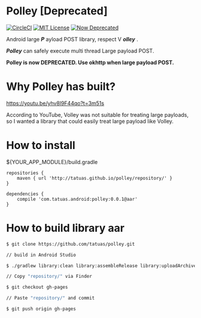 # Polley [Deprecated]

[![CircleCI](https://circleci.com/gh/tatuas/polley.svg?style=shield&circle-token=335f90b71cbf97a7d60efc33ac3712d8e8678d2f)](https://circleci.com/gh/tatuas/polley)
[![MIT License](http://img.shields.io/badge/license-MIT-blue.svg?style=flat)](LICENSE)
[![Now Deprecated](https://img.shields.io/badge/now-Deprecated-red.svg)](README.md)

Android large ***P*** ayload POST library, respect V ***olley*** .

***Polley*** can safely execute multi thread Large payload POST.

**Polley is now DEPRECATED. Use okhttp when large payload POST.**

# Why Polley has built?
https://youtu.be/yhv8l9F44qo?t=3m51s

According to YouTube, Volley was not suitable for treating large payloads, so I wanted a library that could easily treat large payload like Volley.

# How to install

${YOUR_APP_MODULE}/build.gradle
```
repositories {
    maven { url 'http://tatuas.github.io/polley/repository/' }
}

dependencies {
    compile 'com.tatuas.android:polley:0.0.1@aar'
}
```

# How to build library aar

```bash
$ git clone https://github.com/tatuas/polley.git

// build in Android Studio

$ ./gradlew library:clean library:assembleRelease library:uploadArchives

// Copy "repository/" via Finder

$ git checkout gh-pages

// Paste "repository/" and commit

$ git push origin gh-pages
```
